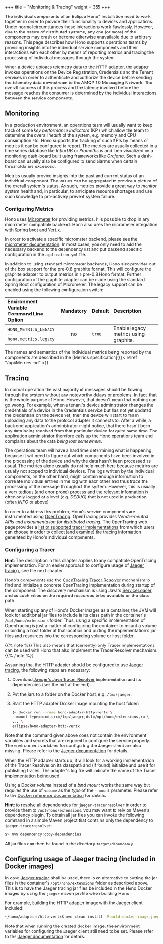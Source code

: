 +++
title = "Monitoring & Tracing"
weight = 355
+++

The individual components of an Eclipse Hono&trade; installation need to work together in order to provide their functionality to devices and applications. Under normal circumstances these interactions work flawlessly. However, due to the nature of distributed systems, any one (or more) of the components may crash or become otherwise unavailable due to arbitrary reasons. This page describes how Hono supports operations teams by providing insights into the individual service components and their interactions with each other by means of reporting metrics and tracing the processing of individual messages through the system.
<!--more-->

When a device uploads telemetry data to the HTTP adapter, the adapter invokes operations on the Device Registration, Credentials and the Tenant services in order to authenticate and authorize the device before sending the telemetry data downstream to the AMQP 1.0 Messaging Network. The overall success of this process and the latency involved before the message reaches the consumer is determined by the individual interactions between the service components.

## Monitoring

In a production environment, an operations team will usually want to keep track of some *key performance indicators* (KPI) which allow the team to determine the overall *health* of the system, e.g. memory and CPU consumption etc. Hono supports the tracking of such KPIs by means of metrics it can be configured to report. The metrics are usually collected in a time series database like *InfluxDB* or *Prometheus* and then visualized on a monitoring dash-board built using frameworks like *Grafana*. Such a dash-board can usually also be configured to send alarms when certain thresholds are exceeded.

Metrics usually provide insights into the past and current status of an individual component. The values can be aggregated to provide a picture of the overall system's status. As such, metrics provide a great way to *monitor* system health and, in particular, to anticipate resource shortages and use such knowledge to pro-actively prevent system failure.

### Configuring Metrics

Hono uses [Micrometer](http://micrometer.io/) for providing metrics. It is
possible to drop in any micrometer compatible backend. Hono also uses the
micrometer integration with Spring boot and Vert.x.

In order to activate a specific micrometer backend, please see the
[micrometer documentation](http://micrometer.io/docs). In most cases, you only
need to add the necessary backend to the dependency list and put backend
specific configuration in the `application.yml` file.

In addition to using standard micrometer backends, Hono also provides out of
the box support for the pre-0.8 graphite format. This will configure the
graphite adapter to output metrics in a pre-0.8 Hono format. Further
configuration of the graphite adapter can be made using the standard
Spring Boot configuration of Micrometer. The legacy support can be enabled
using the following configuration switch:

| Environment Variable<br>Command Line Option                   | Mandatory | Default | Description |
| :------------------------------------------------------------ | :-------: | :------ | :---------- |
| `HONO_METRICS_LEGACY`<br><nobr>`--hono.metrics.legacy`</nobr>   | no  | `true` | Enable legacy metrics using graphite. |

The names and semantics of the individual metrics being reported by the components are described in the [Metrics specification]({{< relref "/api/Metrics.md" >}}).

## Tracing

In normal operation the vast majority of messages should be flowing through the system without any noteworthy delays or problems. In fact, that is the whole purpose of Hono. However, that doesn't mean that nothing can go wrong. For example, when a tenant's device administrator changes the credentials of a device in the Credentials service but has not yet updated the credentials on the device yet, then the device will start to fail in uploading any data to the protocol adapter it connects to. After a while, a back end application's administrator might notice, that there hasn't been any data being received from that particular device for quite some time. The application administrator therefore calls up the Hono operations team and complains about the data *being lost somewhere*.

The operations team will have a hard time determining what is happening, because it will need to figure out which components have been involved in the processing of the device and why the data hasn't been processed as usual. The metrics alone usually do not help much here because metrics are usually not scoped to individual devices. The logs written by the individual components, on the other hand, might contain enough information to correlate individual entries in the log with each other and thus *trace* the processing of the message throughout the system. However, this is usually a very tedious (and error prone) process and the relevant information is often only logged at a level (e.g. *DEBUG*) that is not used in production (often *INFO* or above).

In order to address this problem, Hono's service components are instrumented using [OpenTracing](http://opentracing.io). OpenTracing provides *Vendor-neutral APIs and instrumentation for distributed tracing*. The OpenTracing web page provides a [list of supported tracer implementations](http://opentracing.io/documentation/pages/supported-tracers) from which users can choose in order to collect (and examine) the tracing information generated by Hono's individual components.

### Configuring a Tracer

**Hint**: The description in this chapter applies to any compatible OpenTracing implementation. For an easier approach to configure usage of [Jaeger tracing](https://www.jaegertracing.io/), see the next chapter.

Hono's components use the [OpenTracing Tracer Resolver](https://github.com/opentracing-contrib/java-tracerresolver) mechanism to find and initialize a concrete OpenTracing implementation during startup of the component. The discovery mechanism is using Java's [ServiceLoader](http://download.java.net/java/jdk9/docs/api/java/util/ServiceLoader.html) and as such relies on the required resources to be available on the class path.

When starting up any of Hono's Docker images as a container, the JVM will look for additional jar files to include in its class path in the container's `/opt/hono/extensions` folder. Thus, using a specific implementation of OpenTracing is just a matter of configuring the container to mount a volume or binding a host folder at that location and putting the implementation's jar files and resources into the corresponding volume or host folder.

{{% note %}}
This also means that (currently) only Tracer implementations can be used with Hono that also implement the Tracer Resolver mechanism.
{{% /note %}}

Assuming that the HTTP adapter should be configured to use [Jaeger tracing](https://www.jaegertracing.io/), the following steps are necessary:

1. Download [Jaeger's Java Tracer Resolver](https://github.com/jaegertracing/jaeger-client-java/tree/master/jaeger-tracerresolver) implementation and its dependencies (see the hint at the end).
2. Put the jars to a folder on the Docker host, e.g. `/tmp/jaeger`.
3. Start the HTTP adapter Docker image mounting the host folder:

    ```sh
    $> docker run --name hono-adapter-http-vertx \
    --mount type=bind,src=/tmp/jaeger,dst=/opt/hono/extensions,ro \
    ... \
    eclipse/hono-adapter-http-vertx
    ```

Note that the command given above does not contain the environment variables and secrets that are required to configure the service properly. The environment variables for configuring the Jaeger client are also missing. Please refer to the [Jaeger documentation](https://github.com/jaegertracing/jaeger-client-java/blob/master/jaeger-core/README.md) for details.

When the HTTP adapter starts up, it will look for a working implementation of the Tracer Resolver on its classpath and (if found) initialize and use it for publishing traces. The adapter's log file will indicate the name of the Tracer implementation being used.

Using a Docker *volume* instead of a *bind mount* works the same way but requires the use of `volume` as the *type* of the `--mount` parameter. Please refer to the [Docker reference documentation](https://docs.docker.com/edge/engine/reference/commandline/service_create/#add-bind-mounts-volumes-or-memory-filesystems) for details.

**Hint**: to resolve all dependencies for `jaeger-tracerresolver` in order to provide them to `/opt/hono/extensions`, you may want to rely on Maven's dependency plugin. To obtain all jar files you can invoke the following command in a simple Maven project that contains only the dependency to `jaeger-tracerresolver`:

   ```bash
   $> mvn dependency:copy-dependencies
   ```
    
All jar files can then be found in the directory `target/dependency`.    

## Configuring usage of Jaeger tracing (included in Docker images)

In case [Jaeger tracing](https://www.jaegertracing.io/) shall be used, there is an alternative to putting the jar files in the container's `/opt/hono/extensions` folder as described above.
This is to have the Jaeger tracing jar files be included in the Hono Docker images by using the `jaeger` maven profile when building Hono.

For example, building the HTTP adapter image with the Jaeger client included:

   ```bash
   ~/hono/adapters/http-vertx$ mvn clean install -Pbuild-docker-image,jaeger
   ```

Note that when running the created docker image, the environment variables for configuring the Jaeger client still need to be set. Please refer to the [Jaeger documentation](https://github.com/jaegertracing/jaeger-client-java/blob/master/jaeger-core/README.md) for details.

